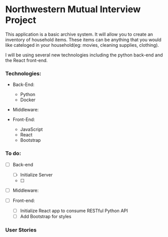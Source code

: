 # Northwestern Mutual Interview Project

This application is a basic archive system. It will allow you to create an inventory of household items. These items can be anything that you would like cateloged in your household(eg: movies, cleaning supplies, clothing).

I will be using several new technologies including the python back-end and the React front-end.

### Technologies:

* Back-End:
  * Python
  * Docker

* Middleware:

* Front-End:
  * JavaScript
  * React
  * Bootstrap

### To do:
- [ ] Back-end
  - [ ] Initialize Server
  - [ ]

- [ ] Middleware:

- [ ] Front-end:
  - [ ] Initialize React app to consume RESTful Python API
  - [ ] Add Bootstrap for styles

### User Stories
